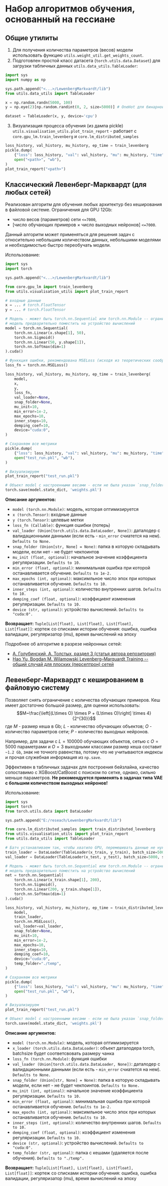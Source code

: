 # Набор алгоритмов обучения, основанный на гессиане

## Общие утилиты

1. Для получения количества параметров (весов) модели использовать функцию `utils.weight_util.get_weights_count`.
2. Подготовлен простой класс датасета (`torch.utils.data.Dataset`) для загрузки табличных данных `utils.data_utils.TableLoader`:

```python
import sys
import numpy as np

sys.path.append("<...>/LewenbergMarkvardt/lib")
from utils.data_utils import TableLoader

x = np.random.randn(5000, 100)
y = np.eye(2)[np.random.randint(0, 2, size=5000)] # OneHot для бинарной переменной

dataset = TableLoader(x, y, device='cpu')
```

3. Визуализация процесса обучения (из дампа pickle) `utils.visualisation_utils.plot_train_report` - работает с `core.gpu_lm.train_levenberg` и
`core.lm_distributed_samples`

```python
loss_history, val_history, mu_history, ep_time = train_levenberg
pickle.dump(
    {"loss": loss_history, "val": val_history, "mu": mu_history, "time": ep_time},
    open("<path>", "wb"), 
)
plot_train_report("<path>")
```



## Классический Левенберг-Марквардт (для любых сетей)

Реализован алгоритм для обучения любых архитектур без кеширования в файловой системе. Ограничения для GPU 12Gb: 

* число весов (параметров) сети `<=7000`,
* [число обучающих примеров  $\times$ число выходных нейронов] `<=7000`.

Данный алгоритм может применяться для решения задач с относительно небольшим количеством данных, небольшими моделями и
необходимостью быстро переобучать модели.

Использование:

```python
import sys
import torch

sys.path.append("<...>/LewenbergMarkvardt/lib")

from core.gpu_lm import train_levenberg
from utils.visualisation_utils import plot_train_report

# входные данные
x = ... # torch.FloatTensor
y = ... # torch.FloatTensor

# Модель - может быть torch.nn.Sequential или torch.nn.Module -- ограничение только на количество параметров
# модель предварительно поместить на устройство вычислений
model = torch.nn.Sequential(
    torch.nn.Linear(x.shape[1], 50), 
    torch.nn.Sigmoid()
    torch.nn.Linear(50, y.shape[1]),
    torch.nn.Softmax(dim=1)
).cuda()

# Функкция ошибки, рекомендована MSELoss (исходя из теоретических соображений оптимизации методами 2 порядка)
loss_fn = torch.nn.MSELoss()

loss_history, val_history, mu_history, ep_time = train_levenberg(
    model,
    x,
    y,
    loss_fn,
    val_loader=None,
    snap_folder=None,
    mu_init=10,
    min_error=1e-2,
    max_epochs=10,
    inner_steps=10,
    demping_coef=10,
    device="cuda:0",
)

# Сохраняем все метрики
pickle.dump(
    {"loss": loss_history, "val": val_history, "mu": mu_history, "time": ep_time},
    open("test_run.pkl", "wb"), 
)

# Визуализируем
plot_train_report("test_run.pkl")

# Объект model с настроенными весами - если не была указан `snap_folder`, нужно сохранить веса отдельно
torch.save(model.state_dict, 'weights.pkl')
```

**Описание аргументов:**
   
* `model (torch.nn.Module)`: модель, которая оптимизируется
* `x (torch.Tensor)`: входные данные
* `y (torch.Tensor)`: целевые метки
* `loss_fn (Callable)`: функция ошибки (потерь)
* `val_loader (Union[torch.utils.data.DataLoader, None])`: даталодер с валидационными данными (если есть - `min_error` счиатется на нем). `Defaults to None.`
* `snap_folder (Union[str, None] = None)`: папка в которую складывать модели, если нет - не будет чекпоинтов
* `mu_init (float, optional)`: начальное значение коэффициента регуляризации. `Defaults to 10.`
* `min_error (float, optional)`: минимальная ошибка при которой останавливается обучение. `Defaults to 1e-2.`
* `max_epochs (int, optional)`: максимльное число эпох при которых останавливается обучение. `Defaults to 10.`
* `inner_steps (int, optional)`: количество внутренних шагов. `Defaults to 10.`
* `demping_coef (float, optional)`: коэффициент изменения регуляризации. `Defaults to 10.`
* `device (str, optional)`: устройство вычислений. `Defaults to "cuda:0".`

**Возвращает:**
`Tuple[List[float], List[float], List[float], List[float]]`: кортеж со списками истории обучения: ошибка, ошибка валидации, регуляризатор (mu), время вычислений на эпоху

Подробнее об алгоритме в разрезе нейронных сетей:
* [А. Голубинский, А. Толстых, раздел 3 (статья автора репозитория)](https://www.elibrary.ru/download/elibrary_45594824_43665902.pdf)
* [Hao Yu, Bogdan M. Wilamowski Levenberg–Marquardt Training -- общий случай для плоских (персептрон) сетей](https://www.eng.auburn.edu/~wilambm/pap/2011/K10149_C012.pdf)


## Левенберг-Марквардт с кешированием в файловую систему

Позволяет снять ограничение с количества обучающих примеров. Кеш имеет достаточно большой размер, для оценки использовать:
$$M~\frac{\left[(L\times O) \times P + (L\times O)\right] \times 4}{2^{30}}$$
где $M$ - размер кеша в Gb; $L$ - количество обучающих объектов; $O$ - количество параметров сети; $P$ - количество выходных нейронов.

Например, для задачи с $L=100000$ обучающих объектов, сетью с $O=5000$ параметрами и $O=3$ выходными классами размер кеша составит `~1.2 Gb`,
знак не точного равенства, потому что не учитываются индексы и прочая служебная информация из `np.save`.

Эффективен в табличных задачах для построения бейзлайна, качество сопоставимо с XGBoost/CatBoost с поиском по сетке, однако,
сильно меньше параметров. **Не рекомендуется применять в задачах типа VAE с большим количеством выходных нейронов!**

Использование:

```python
import sys
import torch
from torch.utils.data import DataLoader

sys.path.append("E:/reseach/LewenbergMarkvardt/lib")

from core.lm_distributed_samples import train_distributed_levenberg
from utils.visualisation_utils import plot_train_report
from utils.data_utils import TableLoader

# Батч устанавливаем так, чтобы хватило GPU, перемешивать данные не нужно - они все будут использованы за один шаг оптимизации
train_loader = DataLoader(TableLoader(x_train, y_train), batch_size=5000, shuffle=False)
val_loader = DataLoader(TableLoader(x_test, y_test), batch_size=5000, shuffle=False)

# Модель - может быть torch.nn.Sequential или torch.nn.Module -- ограничение только на количество параметров
# модель предварительно поместить на устройство вычислений
net = torch.nn.Sequential(
    torch.nn.Linear(x_train.shape[1], 200),
    torch.nn.Sigmoid(),
    torch.nn.Linear(200, y_train.shape[1]),
    torch.nn.Softmax(dim=1)
).cuda()

loss_history, val_history, mu_history, ep_time = train_distributed_levenberg(
    model,
    train_loader,
    torch.nn.MSELoss(),
    val_loader=val_loader,
    snap_folder=None,
    mu_init=10,
    min_error=1e-2,
    max_epochs=10,
    inner_steps=10,
    demping_coef=10,
    device="cuda:0",
    temp_folder="./temp",
)

# Сохраняем все метрики
pickle.dump(
    {"loss": loss_history, "val": val_history, "mu": mu_history, "time": ep_time},
    open("test_run.pkl", "wb"), 
)

# Визуализируем
plot_train_report("test_run.pkl")

# Объект model с настроенными весами - если не была указан `snap_folder`, нужно сохранить веса отдельно
torch.save(model.state_dict, 'weights.pkl')
```

**Описание аргументов:**
* `model (torch.nn.Module)`: модель, которая оптимизируется
* `x_loader (torch.utils.data.DataLoader)`: объект даталодера torch, batchsize будет соответсвовать размеру чанка
* `loss_fn (torch.nn.Module)`: функция ошибки
* `val_loader (Union[torch.utils.data.DataLoader, None])`: даталодер с валидационными данными (если есть - `min_error` счиатется на нем). `Defaults to None.`
* `snap_folder (Union[str, None] = None)`: папка в которую складывать модели, если нет - не будет чекпоинтов. `Defaults to None.`
* `mu_init (int, optional)`: начальное значение коэффициента регуляризации. `Defaults to 10.`
* `min_error (float, optional)`: минимальная ошибка при которой останавливается обучение. `Defaults to 1e-2.`
* `max_epochs (int, optional)`: максимльное число эпох при которых останавливается обучение. `Defaults to 10.`
* `inner_steps (int, optional)`: количество внутренних шагов. `Defaults to 10.`
* `demping_coef (float, optional)`: коэффициент изменения регуляризации. `Defaults to 10.`
* `device (str, optional)`: устройство вычислений. `Defaults to "cuda:0".`
* `temp_folder (str, optional)`: папка с кешами (удаляется после обучения). `Defaults to "./temp".`

**Возвращает:**
`Tuple[List[float], List[float], List[float], List[float]]`: кортеж со списками истории обучения: ошибка, ошибка валидации, регуляризатор (mu), время вычислений на эпоху
